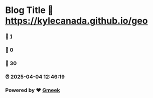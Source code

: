 # Blog Title :link: https://kylecanada.github.io/geo 
### :page_facing_up: [1](https://kylecanada.github.io/geo/tag.html) 
### :speech_balloon: 0 
### :hibiscus: 30 
### :alarm_clock: 2025-04-04 12:46:19 
### Powered by :heart: [Gmeek](https://github.com/Meekdai/Gmeek)
